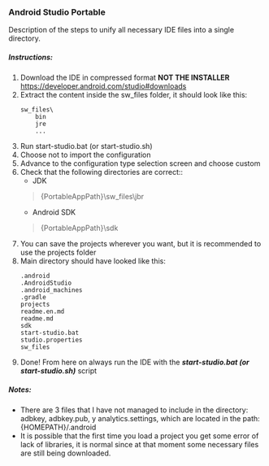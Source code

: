 ### Android Studio Portable

Description of the steps to unify all necessary IDE files into a single directory.

##### Instructions:

1. Download the IDE in compressed format **NOT THE INSTALLER**
	https://developer.android.com/studio#downloads
2. Extract the content inside the sw_files folder, it should look like this:
	```
	sw_files\
		bin
		jre
		...
	```
3. Run start-studio.bat (or start-studio.sh)
4. Choose not to import the configuration
5. Advance to the configuration type selection screen and choose custom
6. Check that the following directories are correct::
	- JDK
	> {PortableAppPath}\sw_files\jbr
	- Android SDK
	> {PortableAppPath}\sdk
7. You can save the projects wherever you want, but it is recommended to use the projects folder
8. Main directory should have looked like this:
	```
	.android
	.AndroidStudio
	.android_machines
	.gradle
	projects
	readme.en.md
	readme.md
	sdk
	start-studio.bat
	studio.properties
	sw_files
	```
9. Done! From here on always run the IDE with the ***start-studio.bat (or start-studio.sh)*** script

##### Notes:

- There are 3 files that I have not managed to include in the directory: adbkey, adbkey.pub, y analytics.settings, which are located in the path: {HOMEPATH}/.android
- It is possible that the first time you load a project you get some error of lack of libraries, it is normal since at that moment some necessary files are still being downloaded.
